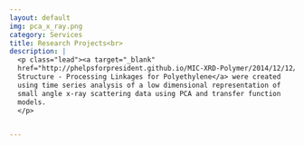 ```yaml
---
layout: default
img: pca_x_ray.png
category: Services
title: Research Projects<br>
description: |
  <p class="lead"><a target="_blank"
  href="http://phelpsforpresident.github.io/MIC-XRD-Polymer/2014/12/12/Final-Post.html">
  Structure - Processing Linkages for Polyethylene</a> were created
  using time series analysis of a low dimensional representation of
  small angle x-ray scattering data using PCA and transfer function
  models.
  </p>


---
```

